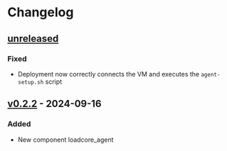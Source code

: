 # Changelog

## [unreleased]
### Fixed
- Deployment now correctly connects the VM and executes the `agent-setup.sh` script

## [v0.2.2] - 2024-09-16
### Added
- New component loadcore_agent

<!-- Change latest version value at every release -->
[unreleased]: https://github.com/6G-SANDBOX/6G-Library/compare/v0.3.0...unreleased
[v0.2.2]: https://github.com/6G-SANDBOX/6G-Library/compare/v0.1.0...v0.2.2

<!-- FIELDS PER VERSION -->
<!--
### Added

- New features

### Changed

- Changes in existing functionality

### Deprecated

- Soon-to-be removed features

### Removed

- Removed features

### Fixed

- Bug fixes

### Security

- Vulnerability warnings
-->